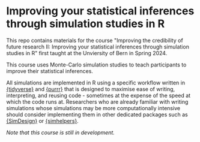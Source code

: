 # Improving your statistical inferences through simulation studies in R 

This repo contains materials for the course "Improving the credibility of future research II: Improving your statistical inferences through simulation studies in R" first taught at the Unviersity of Bern in Spring 2024. 

This course uses Monte-Carlo simulation studies to teach participants to improve their statistical inferences. 

All simulations are implemented in R using a specific workflow written in [{tidyverse}](https://www.tidyverse.org/) and [{purrr}](https://purrr.tidyverse.org/) that is designed to maximise ease of writing, interpreting, and reusing code - sometimes at the expense of the speed at which the code runs at. 
Researchers who are already familiar with writing simulations whose simulations may be more computationally intensive should consider implementing them in other dedicated packages such as [{SimDesign}](https://cran.r-project.org/web/packages/SimDesign/vignettes/SimDesign-intro.html) or [{simhelpers}](https://meghapsimatrix.github.io/simhelpers/).   

*Note that this course is still in development.* 
